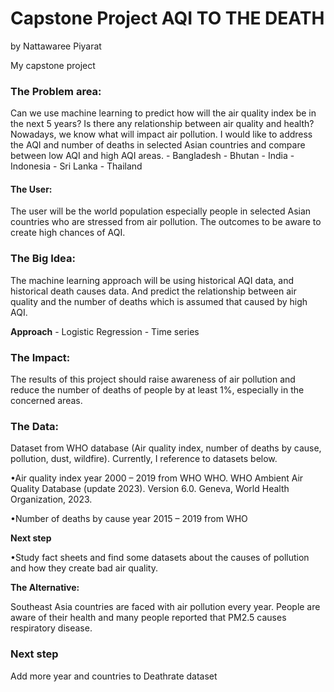 # Capstone Project AQI TO THE DEATH
by Nattawaree Piyarat

My capstone project

### The Problem area: 
Can we use machine learning to predict how will the air quality index be in the next 5 years? 
Is there any relationship between air quality and health? Nowadays, we know what will impact air pollution. 
I would like to address the AQI and number of deaths in selected Asian countries and compare between low AQI and high AQI areas.
	- Bangladesh
	- Bhutan
	- India
	- Indonesia
	- Sri Lanka
	- Thailand  
#### The User:  
The user will be the world population especially people in selected Asian countries who are stressed from air pollution. The outcomes to be aware to create high chances of AQI. 
### The Big Idea: 
The machine learning approach will be using historical AQI data, and historical death causes data. And predict the relationship between air quality and the number of deaths which is assumed that caused by high AQI.

**Approach** 
		- Logistic Regression
		- Time series

### The Impact: 
The results of this project should raise awareness of air pollution and reduce the number of deaths of people by at least 1%, especially in the concerned areas.
### The Data: 
Dataset from WHO database (Air quality index, number of deaths by cause, pollution, dust, wildfire).
Currently, I reference to datasets below.

•Air quality index year 2000 – 2019 from WHO 
    WHO. WHO Ambient Air Quality Database (update 2023). Version 6.0. Geneva, World Health Organization, 2023.
    
•Number of deaths by cause year 2015 – 2019 from WHO

**Next step**

•Study fact sheets and find some datasets about the causes of pollution and how they create bad air quality.

**The Alternative:** 

Southeast Asia countries are faced with air pollution every year. People are aware of their health and many people reported that PM2.5 causes respiratory disease. 

### Next step 
Add more year and countries to Deathrate dataset
